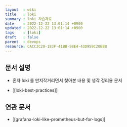 ```yaml
---
layout  : wiki
title   : loki
summary : loki 자습자료
date    : 2022-12-22 13:01:14 +0900
updated : 2022-12-22 13:01:14 +0900
tags    : [loki]
draft   : false
parent  : devops
resource: CACC3C20-183F-41BB-98E4-43D959C20BB8
---
```


## 문서 설명
- 혼자 loki 를 만지작거리면서 찾아본 내용 및 생각 정리용 문서

- [[loki-best-practices]]

## 연관 문서
- [[grafana-loki-like-prometheus-but-for-logs]]
